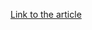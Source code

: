 [Link to the article](https://proofpoint.com/us/threat-insight/post/new-modular-downloaders-fingerprint-systems-part-3-cobint)
